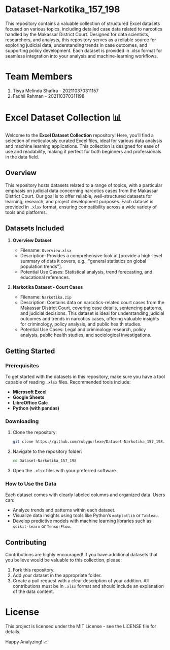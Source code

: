 # Dataset-Narkotika_157_198
This repository contains a valuable collection of structured Excel datasets focused on various topics, including detailed case data related to narcotics handled by the Makassar District Court. Designed for data scientists, researchers, and analysts, this repository serves as a reliable source for exploring judicial data, understanding trends in case outcomes, and supporting policy development. Each dataset is provided in .xlsx format for seamless integration into your analysis and machine-learning workflows.

# Team Members
1. Tisya Melinda Shafira - 202110370311157
2. Fadhil Rahman - 202110370311198

# Excel Dataset Collection 📊

Welcome to the **Excel Dataset Collection** repository! Here, you’ll find a selection of meticulously curated Excel files, ideal for various data analysis and machine learning applications. This collection is designed for ease of use and readability, making it perfect for both beginners and professionals in the data field.

## Overview

This repository hosts datasets related to a range of topics, with a particular emphasis on judicial data concerning narcotics cases from the Makassar District Court. Our goal is to offer reliable, well-structured datasets for learning, research, and project development purposes. Each dataset is provided in `.xlsx` format, ensuring compatibility across a wide variety of tools and platforms.

## Datasets Included

1. **Overview Dataset**
   - Filename: `Overview.xlsx`
   - Description: Provides a comprehensive look at [provide a high-level summary of data it covers, e.g., "general statistics on global population trends"].
   - Potential Use Cases: Statistical analysis, trend forecasting, and educational references.

2. **Narkotika Dataset - Court Cases**
   - Filename: `Narkotika.zip`
   - Description: Contains data on narcotics-related court cases from the Makassar District Court, covering case details, sentencing patterns, and judicial decisions. This dataset is ideal for understanding judicial outcomes and trends in narcotics cases, offering valuable insights for criminology, policy analysis, and public health studies.
   - Potential Use Cases: Legal and criminology research, policy analysis, public health studies, and sociological investigations.

## Getting Started

### Prerequisites

To get started with the datasets in this repository, make sure you have a tool capable of reading `.xlsx` files. Recommended tools include:

- **Microsoft Excel**
- **Google Sheets**
- **LibreOffice Calc**
- **Python (with pandas)**

### Downloading

1. Clone the repository:
   ```bash
   git clone https://github.com/rubygurlexe/Dataset-Narkotika_157_198.git
   
2. Navigate to the repository folder:
   ```bash
   cd Dataset-Narkotika_157_198

3. Open the `.xlsx` files with your preferred software.

### How to Use the Data
Each dataset comes with clearly labeled columns and organized data. Users can:

- Analyze trends and patterns within each dataset.
- Visualize data insights using tools like Python’s `matplotlib` or `Tableau`.
- Develop predictive models with machine learning libraries such as `scikit-learn` or `TensorFlow`.

## Contributing
Contributions are highly encouraged! If you have additional datasets that you believe would be valuable to this collection, please:

1. Fork this repository.
2. Add your dataset in the appropriate folder.
3. Create a pull request with a clear description of your addition.
All contributions must be in `.xlsx` format and should include an explanation of the data content.

# License
This project is licensed under the MIT License - see the LICENSE file for details.

Happy Analyzing! 📈
